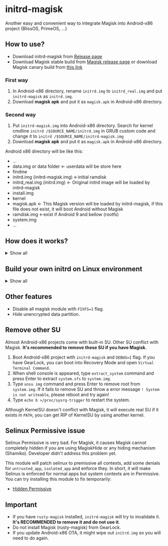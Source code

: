 # initrd-magisk
Another easy and convenient way to integrate Magisk into Android-x86 project (BlissOS, PrimeOS, ...)


## How to use?

- Download initrd-magisk from [Release page](https://github.com/HuskyDG/initrd-magisk/releases)
- Download Magisk stable build from [Magisk release page](https://github.com/topjohnwu/Magisk/releases/tag/v24.3) or download Magisk canary build from [this link](https://raw.githubusercontent.com/topjohnwu/magisk-files/canary/app-debug.apk)


### First way

1. In Android-x86 directory, rename `initrd.img` to `initrd_real.img` and put `initrd-magisk` as `initrd.img`.
2. Download **magisk apk** and put it as `magisk.apk` in Android-x86 directory.

### Second way

1. Put `initrd-magisk.img` into Android-x86 directory. Search for kernel cmdline `initrd /$SOURCE_NAME/initrd.img` in GRUB custom code and change it to `initrd /$SOURCE_NAME/initrd-magisk.img`
2. Download **magisk apk** and put it as `magisk.apk` in Android-x86 directory.


Android x86 directory will be like this:

- ...
- data.img or data folder ← userdata will be store here
- findme
- initrd.img (initrd-magisk.img) ←initial ramdisk
- initrd_real.img (initrd.img) ← Original initrd image will be loaded by initrd-magisk
- install.img
- kernel
- magisk.apk ← This Magisk version will be loaded by initrd-magisk, if this file does not exist, it will boot Android without Magisk
- ramdisk.img ←exist if Android 9 and bellow (rootfs)
- system.img
- ...


## How does it works?

<details>
<summary>Show all</summary>

### initrd-magisk boot stage

- System launched with **initrd-magisk** (`initrd.img`) unpacked into root directory in first stage, then unpack original `initrd_real.img` to root directory.
- Extract `magisk.apk` and put binaries into `/magisk`
- Put `99_magisk` script into `/scripts`
- Launch `init` script from original `initrd_real.img` and continue to boot.

### original initrd boot stage

- Execute `99_magisk` script to patch Android's root directory
  - Mount tmpfs on `/android/dev`.
  - **On rootfs (read-write rootdir)**, directly add magisk binaries into `/android/magisk` and inject magisk services into `/init.rc`. **On system-as-root (read-only rootdir)**, mount overlay on `/android/system/etc/init`, add magisk binaries into `/android/system/etc/init/magisk` and inject magisk services into  `/android/system/etc/init/magisk.rc`.
  - **Pre-init sepolicy patch**: Patch sepolicy file by using `magiskpolicy` tool, dump it into `/android/dev/.overlay/sepolicy` and mount bind on `/sepolicy` or vendor precompiled sepolicy.
  - Unmount `/android/dev`.
- `init` switch root directory to `/android` and execute `/init` to boot Android.

### Android boot stage

- Android boot with Magisk

</details>


## Build your own initrd on Linux environment

<details>
<summary>Show all</summary>

1. Prepare environment:
```
apt update; apt upgrade
pkg install git
pkg install cpio
```

2. Clone this repo by:

```
git clone http://github.com/huskydg/initrd-magisk
```

3. Change current directory to `~/initrd-magisk`:
```
cd ~/initrd-magisk
```

4. Build with these command:
```
chmod -R 777 *; ln -fs /bin/ld-linux.so.2 lib/ld-linux.so.2; find * | cpio -o -H newc | gzip > ../initrd-magisk.img
```
</details>

## Other features

- Disable all magisk module with `FIXFS=1` flag.
- Hide unencrypted data partition.

## Remove other SU

Almost Android-x86 projects come with built-in SU. Other SU conflict with Magisk. **It's recommended to remove these SU if you have Magisk.**

1. Boot Android-x86 project with `initrd-magisk` and `DEBUG=1` flag. If you have GearLock, you can boot into Recovery Mode and open `Virtual Terminal Command`.
2. When shell console is appeared, type `extract_system` command and press Enter to extract `system.sfs` to `system.img`.
3. Type `unsu img` command and press Enter to remove root from `system.img`. If it fails to remove SU and throw a error message `! System is not writeable`, please reboot and try again!
3. Type `echo b >/proc/sysrq-trigger` to restart the system.

Although KernelSU doesn't conflict with Magisk, it will execute real SU if it exists in `PATH`, you can get RIP of KernelSU by using another kernel.

## Selinux Permissive issue

Selinux Permissive is very bad. For Magisk, it causes Magisk cannot completely hidden if you are using MagiskHide or any hiding mechanism (Shamiko). Developer didn't address this problem yet. 

This module will patch selinux to premissive all contexts, add some denials for `untrusted_app`, `isolated_app` and enforce they. In short, it will make Selinux is enforced for normal apps but system contexts are in Permissive. You can try installing this module to fix temporarily:

- [Hidden Permissive](https://huskydg.github.io/hidden_permissive)

## Important

- If you have `rusty-magisk` installed, `initrd-magisk` will try to invalidate it. **It's RECOMMENDED to remove it and do not use it**.
- Do not install Magisk (rusty-magisk) from GearLock.
- If you update Android-x86 OTA, it might wipe out `initrd.img` so you will need to do again.

